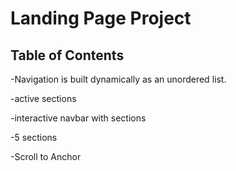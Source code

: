 # Landing Page Project

## Table of Contents

-Navigation is built dynamically as an unordered list.

-active sections

-interactive navbar with sections

-5 sections

-Scroll to Anchor



